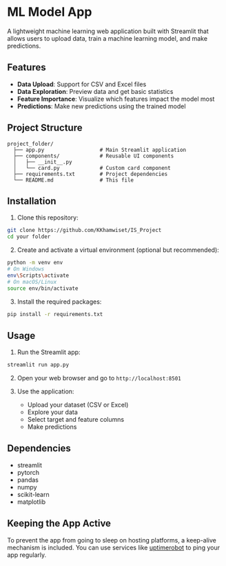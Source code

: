 # ML Model App

A lightweight machine learning web application built with Streamlit that allows users to upload data, train a machine learning model, and make predictions.

## Features

- **Data Upload**: Support for CSV and Excel files
- **Data Exploration**: Preview data and get basic statistics
- **Feature Importance**: Visualize which features impact the model most
- **Predictions**: Make new predictions using the trained model

## Project Structure

```
project_folder/
  ├── app.py                  # Main Streamlit application
  ├── components/             # Reusable UI components
  │   ├── __init__.py
  │   └── card.py             # Custom card component
  ├── requirements.txt        # Project dependencies
  └── README.md               # This file
```

## Installation

1. Clone this repository:
```bash
git clone https://github.com/KKhamwiset/IS_Project
cd your folder
```

2. Create and activate a virtual environment (optional but recommended):
```bash
python -m venv env
# On Windows
env\Scripts\activate
# On macOS/Linux
source env/bin/activate
```

3. Install the required packages:
```bash
pip install -r requirements.txt
```

## Usage

1. Run the Streamlit app:
```bash
streamlit run app.py
```

2. Open your web browser and go to `http://localhost:8501`

3. Use the application:
   - Upload your dataset (CSV or Excel)
   - Explore your data
   - Select target and feature columns
   - Make predictions

## Dependencies

- streamlit
- pytorch
- pandas
- numpy
- scikit-learn
- matplotlib

## Keeping the App Active

To prevent the app from going to sleep on hosting platforms, a keep-alive mechanism is included. You can use services like [uptimerobot](https://uptimerobot.com/) to ping your app regularly.
